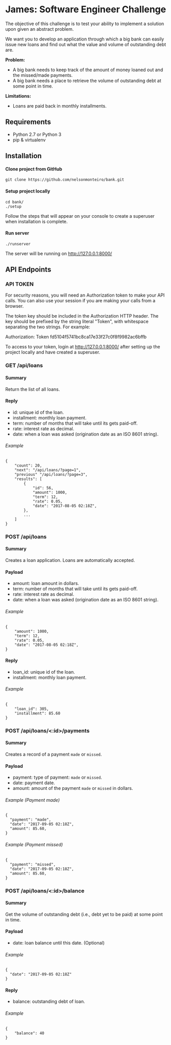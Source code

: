 # James: Software Engineer Challenge

The objective of this challenge is to test your ability to implement a solution upon given an abstract problem.

We want you to develop an application through which a big bank can easily issue new loans and find out what the value and volume of outstanding debt are.

<b>Problem:</b>
- A big bank needs to keep track of the amount of money loaned out and the missed/made payments.
- A big bank needs a place to retrieve the volume of outstanding debt at some point in time.

<b>Limitations:</b>
- Loans are paid back in monthly installments.

## Requirements
- Python 2.7 or Python 3
- pip & virtualenv


## Installation

#### Clone project from GitHub
```
git clone https://github.com/nelsonmonteiro/bank.git
```

#### Setup project locally
```
cd bank/
./setup
```
Follow the steps that will appear on your console to create a superuser when installation is complete.

#### Run server
```
./runserver
```
The server will be running on http://127.0.0.1:8000/


## API Endpoints

### API TOKEN
For security reasons, you will need an Authorization token to make your API calls. You can also use your session if you are making your calls from a browser.

The token key should be included in the Authorization HTTP header. The key should be prefixed by the string literal "Token", with whitespace separating the two strings. For example:

Authorization: Token fd5104f5741bc8ca17e33f27c0f8f9982ac6bffb

To access to your token, login at http://127.0.0.1:8000/ after setting up the project locally and have created a superuser.


### GET /api/loans

#### Summary

Return the list of all loans.

#### Reply

- id: unique id of the loan.
- installment: monthly loan payment.
- term: number of months that will take until its gets paid-off.
- rate: interest rate as decimal.
- date: when a loan was asked (origination date as an ISO 8601 string).

###### Example

```
{
    "count": 20,
    "next": "/api/loans/?page=1",
    "previous" "/api/loans/?page=3",
    "results": [
        {
            "id": 56,
            "amount": 1000,
            "term": 12,
            "rate": 0.05,
            "date": "2017-08-05 02:18Z",
        },
        ...
    ]
}
```

### POST /api/loans

#### Summary

Creates a loan application. Loans are automatically accepted.

#### Payload
- amount: loan amount in dollars.
- term: number of months that will take until its gets paid-off.
- rate: interest rate as decimal.
- date: when a loan was asked (origination date as an ISO 8601 string).

###### Example
```
{
	"amount": 1000,
	"term": 12,
	"rate": 0.05,
	"date": "2017-08-05 02:18Z",
}
```

#### Reply

- loan_id: unique id of the loan.
- installment: monthly loan payment.

###### Example

```
{
	"loan_id": 305,
	"installment": 85.60
}
```

### POST /api/loans/<:id>/payments

#### Summary

Creates a record of a payment `made` or `missed`.

#### Payload

- payment: type of payment: `made` or `missed`.
- date: payment date.
- amount: amount of the payment `made` or `missed` in dollars.

###### Example (Payment made)
```
{
  "payment": "made",
  "date": "2017-09-05 02:18Z",
  "amount": 85.60,
}
```
###### Example (Payment missed)
```
{
  "payment": "missed",
  "date": "2017-09-05 02:18Z",
  "amount": 85.60,
}
```

### POST /api/loans/<:id>/balance

#### Summary

Get the volume of outstanding debt (i.e., debt yet to be paid) at some point in time.

#### Payload

- date: loan balance until this date. (Optional)

###### Example
```
{
  "date": "2017-09-05 02:18Z"
}
```

#### Reply

- balance: outstanding debt of loan.

###### Example
```
{
	"balance": 40
}
```
